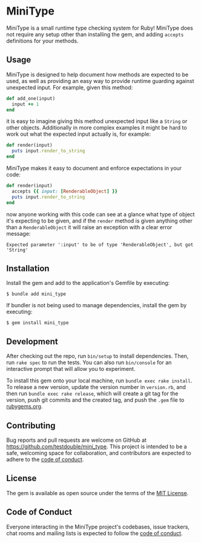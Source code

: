 # MiniType

MiniType is a small runtime type checking system for Ruby! MiniType does not require any setup other than installing the gem, and adding `accepts` definitions for your methods.

## Usage

MiniType is designed to help document how methods are expected to be used, as well as providing an easy way to provide runtime guarding against unexpected input. For example, given this method:

```ruby
def add_one(input)
  input += 1
end
```

it is easy to imagine giving this method unexpected input like a `String` or other objects. Additionally in more complex examples it might be hard to work out what the expected input actually is, for example:

```ruby
def render(input)
  puts input.render_to_string
end
```

MiniType makes it easy to document and enforce expectations in your code:

```ruby
def render(input)
  accepts {{ input: [RenderableObject] }}
  puts input.render_to_string
end
```

now anyone working with this code can see at a glance what type of object it's expecting to be given, and if the `render` method is given anything other than a `RenderableObject` it will raise an exception with a clear error message:

```
Expected parameter ':input' to be of type 'RenderableObject', but got 'String'
```

## Installation

Install the gem and add to the application's Gemfile by executing:

    $ bundle add mini_type

If bundler is not being used to manage dependencies, install the gem by executing:

    $ gem install mini_type


## Development

After checking out the repo, run `bin/setup` to install dependencies. Then, run `rake spec` to run the tests. You can also run `bin/console` for an interactive prompt that will allow you to experiment.

To install this gem onto your local machine, run `bundle exec rake install`. To release a new version, update the version number in `version.rb`, and then run `bundle exec rake release`, which will create a git tag for the version, push git commits and the created tag, and push the `.gem` file to [rubygems.org](https://rubygems.org).

## Contributing

Bug reports and pull requests are welcome on GitHub at https://github.com/testdouble/mini_type. This project is intended to be a safe, welcoming space for collaboration, and contributors are expected to adhere to the [code of conduct](https://github.com/testdouble/mini_type/blob/main/CODE_OF_CONDUCT.md).

## License

The gem is available as open source under the terms of the [MIT License](https://opensource.org/licenses/MIT).

## Code of Conduct

Everyone interacting in the MiniType project's codebases, issue trackers, chat rooms and mailing lists is expected to follow the [code of conduct](https://github.com/testdouble/mini_type/blob/main/CODE_OF_CONDUCT.md).
